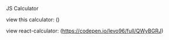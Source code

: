 JS Calculator

view this calculator: ()

view react-calculator: (https://codepen.io/levo96/full/QWyBGRJ)
